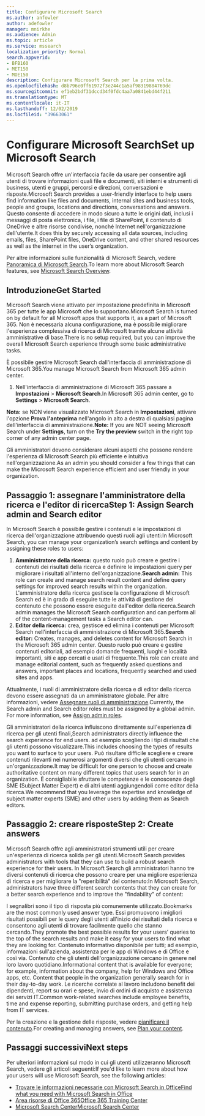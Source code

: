 ```yaml
---
title: Configurare Microsoft Search
ms.author: anfowler
author: adefowler
manager: mnirkhe
ms.audience: Admin
ms.topic: article
ms.service: mssearch
localization_priority: Normal
search.appverid:
- BFB160
- MET150
- MOE150
description: Configurare Microsoft Search per la prima volta.
ms.openlocfilehash: d8b796e0ff61972f3e244c1a5af98319884769dc
ms.sourcegitcommit: ef1eb2bdf31dccd34f0fdc4aa7a0841ebd44f211
ms.translationtype: MT
ms.contentlocale: it-IT
ms.lasthandoff: 12/02/2019
ms.locfileid: "39663061"
---
```

# <a name="set-up-microsoft-search"></a><span data-ttu-id="3b88d-103">Configurare Microsoft Search</span><span class="sxs-lookup"><span data-stu-id="3b88d-103">Set up Microsoft Search</span></span>

<span data-ttu-id="3b88d-104">Microsoft Search offre un'interfaccia facile da usare per consentire agli utenti di trovare informazioni quali file e documenti, siti interni e strumenti di business, utenti e gruppi, percorsi e direzioni, conversazioni e risposte.</span><span class="sxs-lookup"><span data-stu-id="3b88d-104">Microsoft Search provides a user-friendly interface to help users find information like files and documents, internal sites and business tools, people and groups, locations and directions, conversations and answers.</span></span> <span data-ttu-id="3b88d-105">Questo consente di accedere in modo sicuro a tutte le origini dati, inclusi i messaggi di posta elettronica, i file, i file di SharePoint, il contenuto di OneDrive e altre risorse condivise, nonché Internet nell'organizzazione dell'utente.</span><span class="sxs-lookup"><span data-stu-id="3b88d-105">It does this by securely accessing all data sources, including emails, files, SharePoint files, OneDrive content, and other shared resources as well as the internet in the user’s organization.</span></span>

<span data-ttu-id="3b88d-106">Per altre informazioni sulle funzionalità di Microsoft Search, vedere [Panoramica di Microsoft Search](overview-microsoft-search.md).</span><span class="sxs-lookup"><span data-stu-id="3b88d-106">To learn more about Microsoft Search features, see [Microsoft Search Overview](overview-microsoft-search.md).</span></span>

## <a name="get-started"></a><span data-ttu-id="3b88d-107">Introduzione</span><span class="sxs-lookup"><span data-stu-id="3b88d-107">Get Started</span></span>

<span data-ttu-id="3b88d-108">Microsoft Search viene attivato per impostazione predefinita in Microsoft 365 per tutte le app Microsoft che lo supportano.</span><span class="sxs-lookup"><span data-stu-id="3b88d-108">Microsoft Search is turned on by default for all Microsoft apps that supports it, as a part of Microsoft 365.</span></span> <span data-ttu-id="3b88d-109">Non è necessaria alcuna configurazione, ma è possibile migliorare l'esperienza complessiva di ricerca di Microsoft tramite alcune attività amministrative di base.</span><span class="sxs-lookup"><span data-stu-id="3b88d-109">There is no setup required, but you can improve the overall Microsoft Search experience through some basic administrative tasks.</span></span>

<span data-ttu-id="3b88d-110">È possibile gestire Microsoft Search dall'interfaccia di amministrazione di Microsoft 365.</span><span class="sxs-lookup"><span data-stu-id="3b88d-110">You manage Microsoft Search from Microsoft 365 admin center.</span></span>

1. <span data-ttu-id="3b88d-111">Nell'interfaccia di amministrazione di Microsoft 365 passare a **Impostazioni** > **Microsoft Search**.</span><span class="sxs-lookup"><span data-stu-id="3b88d-111">In Microsoft 365 admin center, go to **Settings** > **Microsoft Search**.</span></span>

<span data-ttu-id="3b88d-112">**Nota:** se NON viene visualizzato Microsoft Search in **Impostazioni**, attivare l'opzione **Prova l'anteprima** nell'angolo in alto a destra di qualsiasi pagina dell'interfaccia di amministrazione.</span><span class="sxs-lookup"><span data-stu-id="3b88d-112">**Note:** If you are NOT seeing Microsoft Search under **Settings**, turn on the **Try the preview** switch in the right top corner of any admin center page.</span></span>

<span data-ttu-id="3b88d-113">Gli amministratori devono considerare alcuni aspetti che possono rendere l'esperienza di Microsoft Search più efficiente e intuitiva nell'organizzazione.</span><span class="sxs-lookup"><span data-stu-id="3b88d-113">As an admin you should consider a few things that can make the Microsoft Search experience efficient and user friendly in your organization.</span></span>

## <a name="step-1-assign-search-admin-and-search-editor"></a><span data-ttu-id="3b88d-114">Passaggio 1: assegnare l'amministratore della ricerca e l'editor di ricerca</span><span class="sxs-lookup"><span data-stu-id="3b88d-114">Step 1: Assign Search admin and Search editor</span></span>

<span data-ttu-id="3b88d-115">In Microsoft Search è possibile gestire i contenuti e le impostazioni di ricerca dell'organizzazione attribuendo questi ruoli agli utenti:</span><span class="sxs-lookup"><span data-stu-id="3b88d-115">In Microsoft Search, you can manage your organization’s search settings and content by assigning these roles to users:</span></span>

1. <span data-ttu-id="3b88d-116">**Amministratore della ricerca:** questo ruolo può creare e gestire i contenuti dei risultati della ricerca e definire le impostazioni query per migliorare i risultati all'interno dell'organizzazione.</span><span class="sxs-lookup"><span data-stu-id="3b88d-116">**Search admin:** This role can create and manage search result content and define query settings for improved search results within the organization.</span></span> <span data-ttu-id="3b88d-117">L'amministratore della ricerca gestisce la configurazione di Microsoft Search ed è in grado di eseguire tutte le attività di gestione del contenuto che possono essere eseguite dall'editor della ricerca.</span><span class="sxs-lookup"><span data-stu-id="3b88d-117">Search admin manages the Microsoft Search configuration and can perform all of the content-management tasks a Search editor can.</span></span>
2. <span data-ttu-id="3b88d-118">**Editor della ricerca:** crea, gestisce ed elimina i contenuti per Microsoft Search nell'interfaccia di amministrazione di Microsoft 365.</span><span class="sxs-lookup"><span data-stu-id="3b88d-118">**Search editor:** Creates, manages, and deletes content for Microsoft Search in the Microsoft 365 admin center.</span></span> <span data-ttu-id="3b88d-119">Questo ruolo può creare e gestire contenuti editoriali, ad esempio domande frequenti, luoghi e località importanti, siti e app cercati e usati di frequente.</span><span class="sxs-lookup"><span data-stu-id="3b88d-119">This role can create and manage editorial content, such as frequently asked questions and answers, important places and locations, frequently searched and used sites and apps.</span></span>

<span data-ttu-id="3b88d-120">Attualmente, i ruoli di amministratore della ricerca e di editor della ricerca devono essere assegnati da un amministratore globale. Per altre informazioni, vedere [Assegnare ruoli di amministrazione](https://docs.microsoft.com/office365/admin/add-users/assign-admin-roles?view=o365-worldwide).</span><span class="sxs-lookup"><span data-stu-id="3b88d-120">Currently, the Search admin and Search editor roles must be assigned by a global admin. For more information, see [Assign admin roles](https://docs.microsoft.com/office365/admin/add-users/assign-admin-roles?view=o365-worldwide).</span></span>

<span data-ttu-id="3b88d-121">Gli amministratori della ricerca influiscono direttamente sull'esperienza di ricerca per gli utenti finali,</span><span class="sxs-lookup"><span data-stu-id="3b88d-121">Search administrators directly influence the search experience for end users.</span></span> <span data-ttu-id="3b88d-122">ad esempio scegliendo i tipi di risultati che gli utenti possono visualizzare.</span><span class="sxs-lookup"><span data-stu-id="3b88d-122">This includes choosing the types of results you want to surface to your users.</span></span> <span data-ttu-id="3b88d-123">Può risultare difficile scegliere e creare contenuti rilevanti nei numerosi argomenti diversi che gli utenti cercano in un'organizzazione.</span><span class="sxs-lookup"><span data-stu-id="3b88d-123">It may be difficult for one person to choose and create authoritative content on many different topics that users search for in an organization.</span></span> <span data-ttu-id="3b88d-124">È consigliabile sfruttare le competenze e le conoscenze degli SME (Subject Matter Expert) e di altri utenti aggiungendoli come editor della ricerca.</span><span class="sxs-lookup"><span data-stu-id="3b88d-124">We recommend that you leverage the expertise and knowledge of subject matter experts (SME) and other users by adding them as Search editors.</span></span>

## <a name="step-2-create-answers"></a><span data-ttu-id="3b88d-125">Passaggio 2: creare risposte</span><span class="sxs-lookup"><span data-stu-id="3b88d-125">Step 2: Create answers</span></span>

<span data-ttu-id="3b88d-126">Microsoft Search offre agli amministratori strumenti utili per creare un'esperienza di ricerca solida per gli utenti.</span><span class="sxs-lookup"><span data-stu-id="3b88d-126">Microsoft Search provides administrators with tools that they can use to build a robust search experience for their users.</span></span> <span data-ttu-id="3b88d-127">In Microsoft Search gli amministratori hanno tre diversi contenuti di ricerca che possono creare per una migliore esperienza di ricerca e per migliorare la "reperibilità" del contenuto:</span><span class="sxs-lookup"><span data-stu-id="3b88d-127">In Microsoft Search, administrators have three different search contents that they can create for a better search experience and to improve the "findability" of content:</span></span>

<span data-ttu-id="3b88d-128">I segnalibri sono il tipo di risposta più comunemente utilizzato.</span><span class="sxs-lookup"><span data-stu-id="3b88d-128">Bookmarks are the most commonly used answer type.</span></span> <span data-ttu-id="3b88d-129">Essi promuovono i migliori risultati possibili per le query degli utenti all'inizio dei risultati della ricerca e consentono agli utenti di trovare facilmente quello che stanno cercando.</span><span class="sxs-lookup"><span data-stu-id="3b88d-129">They promote the best possible results for your users’ queries to the top of the search results and make it easy for your users to find what they are looking for.</span></span>
<span data-ttu-id="3b88d-130">Contenuto informativo disponibile per tutti; ad esempio, informazioni sull'azienda, assistenza per le app di Windows e di Office e così via. Contenuto che gli utenti dell'organizzazione cercano in genere nel loro lavoro quotidiano.</span><span class="sxs-lookup"><span data-stu-id="3b88d-130">Informational content that is available for everyone; for example, information about the company, help for Windows and Office apps, etc. Content that people in the organization generally search for in their day-to-day work.</span></span> <span data-ttu-id="3b88d-131">Le ricerche correlate al lavoro includono benefit dei dipendenti, report su orari e spese, invio di ordini di acquisto e assistenza dei servizi IT.</span><span class="sxs-lookup"><span data-stu-id="3b88d-131">Common work-related searches include employee benefits, time and expense reporting, submitting purchase orders, and getting help from IT services.</span></span>

<span data-ttu-id="3b88d-132">Per la creazione e la gestione delle risposte, vedere [pianificare il contenuto](plan-your-content.md).</span><span class="sxs-lookup"><span data-stu-id="3b88d-132">For creating and managing answers, see [Plan your content](plan-your-content.md).</span></span>

## <a name="next-steps"></a><span data-ttu-id="3b88d-133">Passaggi successivi</span><span class="sxs-lookup"><span data-stu-id="3b88d-133">Next steps</span></span>

<span data-ttu-id="3b88d-134">Per ulteriori informazioni sul modo in cui gli utenti utilizzeranno Microsoft Search, vedere gli articoli seguenti:</span><span class="sxs-lookup"><span data-stu-id="3b88d-134">If you'd like to learn more about how your users will use Microsoft Search, see the following articles:</span></span>

- [<span data-ttu-id="3b88d-135">Trovare le informazioni necessarie con Microsoft Search in Office</span><span class="sxs-lookup"><span data-stu-id="3b88d-135">Find what you need with Microsoft Search in Office</span></span>](https://support.office.com/article/find-what-you-need-with-microsoft-search-in-office-2457d4d8-48a8-4ad4-ab89-5a0657aa8446)
- [<span data-ttu-id="3b88d-136">Area risorse di Office 365</span><span class="sxs-lookup"><span data-stu-id="3b88d-136">Office 365 Training Center</span></span>](https://support.office.com/office-training-center)
- [<span data-ttu-id="3b88d-137">Microsoft Search Center</span><span class="sxs-lookup"><span data-stu-id="3b88d-137">Microsoft Search Center</span></span>](https://support.office.com/article/-working-title-microsoft-search-center-b8bf5a2c-7515-40a9-9a6a-b8ed382c86bc)
